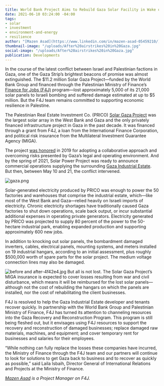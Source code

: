 ```yaml
---
title: World Bank Project Aims to Rebuild Gaza Solar Facility in Wake of Conflict
date: 2021-06-10 03:24:00 -04:00
tags:
- solar
- investment
- environment-and-energy
- resilience
author: "[Mazen Asad](https://www.linkedin.com/in/mazen-asad-05459210/)"
thumbnail-image: "/uploads/After%20airstrikes%20in%20Gaza.jpg"
social-image: "/uploads/After%20airstrikes%20in%20Gaza.jpg"
publication: Developments
---
```


In the course of the latest conflict between Israel and Palestinian factions in Gaza, one of the Gaza Strip’s brightest beacons of promise was almost extinguished. The $11.2 million Solar Gaza Project—funded by the World Bank Group and financed through the Palestinian Ministry of Finance’s [Finance for Jobs (F4J)](https://www.dai.com/our-work/projects/palestine-finance-for-jobs-f4j) program—lost approximately 5,000 of its 21,000 solar panels to Israeli bombing and suffered damage estimated at up to $5 million. But the F4J team remains committed to supporting economic resilience in Palestine.






The Palestinian Real Estate Investment Co. (PRICO) [Solar Gaza Project](https://www.worldbank.org/en/about/partners/brief/west-bank-and-gaza-securing-energy-for-growth-and-development) was the largest solar array in the West Bank and Gaza and the only privately financed infrastructure project in Gaza in the past decade. It was financed through a grant from F4J, a loan from the International Finance Corporation, and political risk insurance from the Multilateral Investment Guarantee Agency (MIGA). 

The project [was honored](https://www.dai.com/news/dai-led-solar-financing-project-in-palestine-wins-excellence-award-from-world-bank) in 2019 for adopting a collaborative approach and overcoming risks presented by Gaza’s legal and operating environment. And by the spring of 2021, Solar Power Project was ready to announce commercial operations supplying the surrounding [Gaza Industrial Estate](https://www.ifc.org/wps/wcm/connect/news_ext_content/ifc_external_corporate_site/news+and+events/news/impact-stories/solar-power-gaza). But then, between May 10 and 21, the conflict intervened.

![gaza.png](/uploads/gaza.png)

Solar-generated electricity produced by PRICO was enough to power the 50 factories and warehouses that comprise the industrial estate, which—like most of the West Bank and Gaza—relied heavily on Israeli imports of electricity. Chronic electricity shortages have traditionally caused Gaza factories to shut down operations, scale back output, or incur substantial additional expenses in operating private generators. Electricity generated by PRICO was projected to supply 80 percent of the power to the 50-hectare industrial park, enabling expanded production and supporting approximately 600 new jobs.

In addition to knocking out solar panels, the bombardment damaged inverters, cables, electrical panels, mounting systems, and meters installed on 19 industrial hangars, according to an initial assessment, plus roughly $500,000 worth of spare parts for the solar project. The medium voltage connection lines may also be damaged.
 
![before and after-4f42e4.jpg](/uploads/before%20and%20after-4f42e4.jpg)
But all is not lost. The Solar Gaza Project’s MIGA insurance is expected to cover losses resulting from war and civil disturbance, which means it will be reimbursed for the lost solar panels—although not the cost of rebuilding the hangars on which the panels are installed, nor the cost of rehabilitating the client businesses. 

F4J is resolved to help the Gaza Industrial Estate developer and tenants recover quickly. In partnership with the World Bank Group and Palestinian Ministry of Finance, F4J has turned its attention to channeling resources into the Gaza Recovery and Reconstruction Program. This program is still being fleshed out, but it envisages using F4J resources to support the recovery and reconstruction of damaged businesses; replace damaged raw materials, machines, and equipment; and cover temporary rent for businesses and salaries for their employees. 

“While nothing can fully replace the losses these companies have incurred, the Ministry of Finance through the F4J team and our partners will continue to look for solutions to get Gaza back to business and to recover as quickly as possible,” said Laila Isbaih, Director General of International Relations and Projects at the Ministry of Finance.

*[Mazen Asad](https://www.linkedin.com/in/mazen-asad-05459210/) is a Project Manager on F4J.*